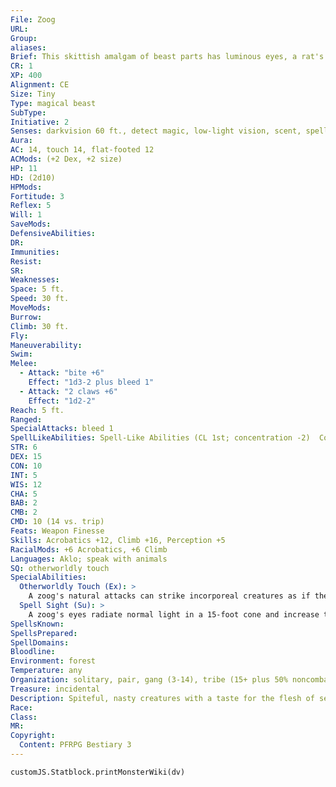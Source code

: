```yaml
---
File: Zoog
URL: 
Group: 
aliases: 
Brief: This skittish amalgam of beast parts has luminous eyes, a rat's tail, simian appendages, and tendrils extending from a mole-like nose
CR: 1
XP: 400
Alignment: CE
Size: Tiny
Type: magical beast
SubType: 
Initiative: 2
Senses: darkvision 60 ft., detect magic, low-light vision, scent, spell sight; Perception +5
Aura: 
AC: 14, touch 14, flat-footed 12
ACMods: (+2 Dex, +2 size)
HP: 11
HD: (2d10)
HPMods: 
Fortitude: 3
Reflex: 5
Will: 1
SaveMods: 
DefensiveAbilities: 
DR: 
Immunities: 
Resist: 
SR: 
Weaknesses: 
Space: 5 ft.
Speed: 30 ft.
MoveMods: 
Burrow: 
Climb: 30 ft.
Fly: 
Maneuverability: 
Swim: 
Melee: 
  - Attack: "bite +6"
    Effect: "1d3-2 plus bleed 1"
  - Attack: "2 claws +6"
    Effect: "1d2-2"
Reach: 5 ft.
Ranged: 
SpecialAttacks: bleed 1
SpellLikeAbilities: Spell-Like Abilities (CL 1st; concentration -2)  Constant-detect magic, speak with animals
STR: 6
DEX: 15
CON: 10
INT: 5
WIS: 12
CHA: 5
BAB: 2
CMB: 2
CMD: 10 (14 vs. trip)
Feats: Weapon Finesse
Skills: Acrobatics +12, Climb +16, Perception +5
RacialMods: +6 Acrobatics, +6 Climb
Languages: Aklo; speak with animals
SQ: otherworldly touch
SpecialAbilities:
  Otherworldly Touch (Ex): >
    A zoog's natural attacks can strike incorporeal creatures as if they were ghost touch weapons.
  Spell Sight (Su): >
    A zoog's eyes radiate normal light in a 15-foot cone and increase the light level by one step for an additional 15 feet beyond that area. Any magic effect in this area glows faintly. This glow does not reveal the magic effect's school or strength. A zoog can quell or renew this light as a swift action.
SpellsKnown: 
SpellsPrepared: 
SpellDomains: 
Bloodline: 
Environment: forest
Temperature: any
Organization: solitary, pair, gang (3-14), tribe (15+ plus 50% noncombatants)
Treasure: incidental
Description: Spiteful, nasty creatures with a taste for the flesh of sentient beings, zoogs lurk in the shadowy, moldering places of the world. Often mistaken merely for otherworldly animals, zoogs possess base intentions and vicious demeanors that set them apart from lowly beasts. Congregating in loose, tribal societies, these sinister creatures claim the depths of dark woodlands or moldy forests as their homes, favoring lands where the boundaries between worlds and planes grow thin and  strange creatures-not unlike themselves-slip between reality's cracks.  Although lone zoogs shy away from attacking larger creatures, when zoogs outnumber an invader they launch deadly ambushes, leaping from sagging boughs and hidden dens to swarm foes. Only strangers with quick tongues and items that appeal to zoogs' interest in magical curiosities might manage to barter for safe passage through zoog territory. While many victims of zoog attacks are consumed on the spot, some less fortunate few are dragged back to the mystical, strangely carved stones that mark the center of zoog communities. There, such captives become the doomed focus of strange ceremonies before being sacrificed to the zoogs' depraved deities.  Commonly, zoogs eat fungi and plants, but they also have a taste for the meat of sentient creatures, treating the butchering and consumption of such beings as a rare privilege. Zoogs also detest cats, and go to great lengths to slay felines of any sort and devour them.  Occasionally a zoog allows a spellcaster of especial depravity, or with interests in the mysteries of realms and creatures beyond the mortal world, to employ it as a familiar. A spellcaster must have the Improved Familiar feat, be chaotic evil, and have an arcane caster level of 5th or higher to gain a zoog familiar.
Race: 
Class: 
MR: 
Copyright:
  Content: PFRPG Bestiary 3
---
```

```dataviewjs
customJS.Statblock.printMonsterWiki(dv)
```
